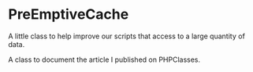 # PreEmptiveCache
A little class to help improve our scripts that access to a large quantity of data.

A class to document the article I published on PHPClasses.
